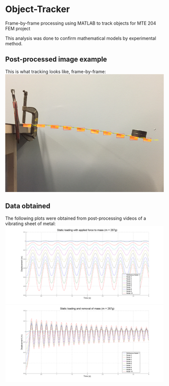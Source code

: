 # Object-Tracker
Frame-by-frame processing using MATLAB to track objects for MTE 204 FEM project

This analysis was done to confirm mathematical models by experimental method.

## Post-processed image example
This is what tracking looks like, frame-by-frame:
![post-image](https://raw.githubusercontent.com/mihai93/Object-Tracker/master/post1.png)

## Data obtained
The following plots were obtained from post-processing videos of a vibrating sheet of metal:
![post-image](https://raw.githubusercontent.com/mihai93/Object-Tracker/master/post3.png)
![post-image](https://raw.githubusercontent.com/mihai93/Object-Tracker/master/post4.png)
